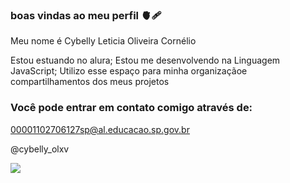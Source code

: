 ### boas vindas ao meu perfil 🫀🩹

Meu nome é Cybelly Leticia Oliveira Cornélio

Estou estuando no alura;
Estou me desenvolvendo na Linguagem JavaScript;
Utilizo esse espaço para minha organizaçãoe compartilhamentos dos meus projetos 


### Você pode entrar em contato comigo através de:
00001102706127sp@al.educacao.sp.gov.br

@cybelly_olxv


![](https://www.google.com/url?sa=i&url=https%3A%2F%2Fwww.disney.com.br%2Fnovidades%2Fexperimento-626-data-em-homenagem-ao-stitch&psig=AOvVaw0CyGG_oS72XwETYVkLcC_0&ust=1724444408237000&source=images&cd=vfe&opi=89978449&ved=0CBQQjRxqFwoTCOCLgZ22iYgDFQAAAAAdAAAAABAE)
